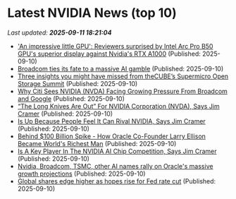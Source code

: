 # Latest NVIDIA News (top 10)
_Last updated: **2025-09-11 18:21:04**_

- ['An impressive little GPU': Reviewers surprised by Intel Arc Pro B50 GPU's superior display against Nvidia's RTX A1000](https://www.techradar.com/pro/an-impressive-little-gpu-reviewers-surprised-by-intel-arc-pro-b50-gpus-superior-display-against-nvidias-rtx-a1000) (Published: 2025-09-10)
- [Broadcom ties its fate to a massive AI gamble](https://www.thestreet.com/technology/broadcom-ties-its-fate-to-a-massive-ai-gamble-) (Published: 2025-09-10)
- [Three insights you might have missed from theCUBE’s Supermicro Open Storage Summit](https://siliconangle.com/2025/09/10/three-insights-thecube-supermicro-data-storage-openstoragesummit/) (Published: 2025-09-10)
- [Why Citi Sees NVIDIA (NVDA) Facing Growing Pressure From Broadcom and Google](https://finance.yahoo.com/news/why-citi-sees-nvidia-nvda-180130935.html) (Published: 2025-09-10)
- [“The Long Knives Are Out” For NVIDIA Corporation (NVDA), Says Jim Cramer](https://biztoc.com/x/493065da37a4265e) (Published: 2025-09-10)
- [Is Up Because People Feel It Can Rival NVIDIA, Says Jim Cramer](https://biztoc.com/x/fbe0cae791733cb9) (Published: 2025-09-10)
- [Behind $100 Billion Spike - How Oracle Co-Founder Larry Ellison Became World's Richest Man](https://www.ndtvprofit.com/business/how-did-oracle-co-founder-larry-ellison-become-worlds-richest-man) (Published: 2025-09-10)
- [Is A Key Player In The NVIDIA AI Chip Competition, Says Jim Cramer](https://biztoc.com/x/1f26b58526a32ce4) (Published: 2025-09-10)
- [Nvidia, Broadcom, TSMC, other AI names rally on Oracle's massive growth projections](https://biztoc.com/x/1b47aef12208b7d8) (Published: 2025-09-10)
- [Global shares edge higher as hopes rise for Fed rate cut](https://www.irishtimes.com/business/2025/09/10/global-shares-edge-higher-as-hopes-rise-for-fed-rate-cut/) (Published: 2025-09-10)
